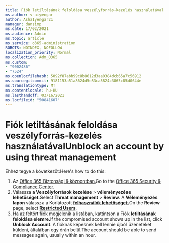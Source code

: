 ```yaml
---
title: Fiók letiltásának feloldása veszélyforrás-kezelés használatával
ms.author: v-aiyengar
author: AshaIyengar21
manager: dansimp
ms.date: 17/02/2021
ms.audience: Admin
ms.topic: article
ms.service: o365-administration
ROBOTS: NOINDEX, NOFOLLOW
localization_priority: Normal
ms.collection: Adm_O365
ms.custom:
- "9002486"
- "7524"
ms.openlocfilehash: 5092f87abb99c8b8612d3aa0384dcb65a7c56912
ms.sourcegitcommit: 9181153a51a8624d5e83ca5824c3865c85d0644e
ms.translationtype: MT
ms.contentlocale: hu-HU
ms.lasthandoff: 03/16/2021
ms.locfileid: "50841607"
---
```

# <a name="unblock-an-account-by-using-threat-management"></a><span data-ttu-id="b5d01-102">Fiók letiltásának feloldása veszélyforrás-kezelés használatával</span><span class="sxs-lookup"><span data-stu-id="b5d01-102">Unblock an account by using threat management</span></span>

<span data-ttu-id="b5d01-103">Ehhez tegye a következőt:</span><span class="sxs-lookup"><span data-stu-id="b5d01-103">Here's how to do this:</span></span> 

1. <span data-ttu-id="b5d01-104">Az [Office 365 Biztonsági & központban.](https://go.microsoft.com/fwlink/p/?linkid=2077143)</span><span class="sxs-lookup"><span data-stu-id="b5d01-104">Go to the [Office 365 Security & Compliance Center](https://go.microsoft.com/fwlink/p/?linkid=2077143).</span></span>
1. <span data-ttu-id="b5d01-105">Válassza **a Veszélyforrások kezelése**  >  **véleményezése lehetőséget.**</span><span class="sxs-lookup"><span data-stu-id="b5d01-105">Select **Threat management** > **Review**.</span></span> <span data-ttu-id="b5d01-106">A **Véleményezés lapon** válassza a Korlátozott **[felhasználók lehetőséget.](https://go.microsoft.com/fwlink/?linkid=2103514)**</span><span class="sxs-lookup"><span data-stu-id="b5d01-106">On the **Review** page, select **[Restricted Users](https://go.microsoft.com/fwlink/?linkid=2103514)**.</span></span>
1. <span data-ttu-id="b5d01-107">Ha az feltört fiók megjelenik a listában, kattintson a Fiók **letiltásának feloldása elemre.**</span><span class="sxs-lookup"><span data-stu-id="b5d01-107">If the compromised account shows up in the list, click **Unblock Account**.</span></span> <span data-ttu-id="b5d01-108">A fióknak képesnek kell lennie újból üzeneteket küldeni, általában egy órán belül.</span><span class="sxs-lookup"><span data-stu-id="b5d01-108">The account should be able to send messages again, usually within an hour.</span></span>